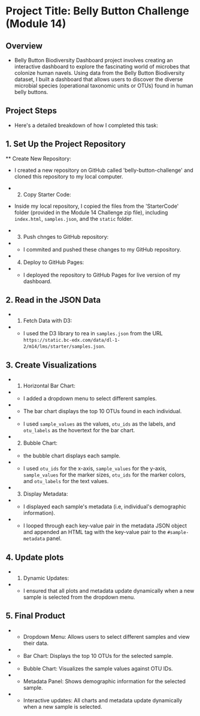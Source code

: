 # Project Title: Belly Button Challenge (Module 14)

## Overview 
* Belly Button Biodiversity Dashboard project involves creating an interactive dashboard to explore the fascinating world of microbes that colonize human navels. Using data from the Belly Button Biodiversity dataset, I built a dashboard that allows users to discover the diverse microbial species (operational taxonomic units or OTUs) found in human belly buttons.

## Project Steps
* Here's a detailed breakdown of how I completed this task:

## 1. Set Up the Project Repository 
** Create New Repository:
* I created a new repository on GitHub called 'belly-button-challenge' and cloned this repository to my local computer. 

* 2. Copy Starter Code:
* Inside my local repository, I copied the files from the 'StarterCode' folder (provided in the Module 14 Challenge zip file), including `index.html`, `samples.json`, and the `static` folder. 

* 3. Push chnges to GitHub repository:
* * I commited and pushed these changes to my GitHub repository.

* 4. Deploy to GitHub Pages:
* * I deployed the repository to GitHub Pages for live version of my dashboard. 

## 2. Read in the JSON Data
* 1. Fetch Data with D3:
* * I used the D3 library to rea in `samples.json` from the URL `https://static.bc-edx.com/data/dl-1-2/m14/lms/starter/samples.json`.

## 3. Create Visualizations
* 1. Horizontal Bar Chart:
* * I added a dropdown menu to select different samples.
* * The bar chart displays the top 10 OTUs found in each individual.
* * I used `sample_values` as the values, `otu_ids` as the labels, and `otu_labels` as the hovertext for the bar chart. 
* 2. Bubble Chart:
* *  the bubble chart displays each sample.
* * I used `otu_ids` for the x-axis, `sample_values` for the y-axis, `sample_values` for the marker sizes, `otu_ids` for the marker colors, and `otu_labels` for the text values. 
* 3. Display Metadata: 
* *  I displayed each sample's metadata (i.e, individual's demographic information).
* *  I looped through each key-value pair in the metadata JSON object and appended an HTML tag with the key-value pair to the `#sample-metadata` panel. 

## 4. Update plots
* 1. Dynamic Updates:
* * I ensured that all plots and metadata update dynamically when a new sample is selected from the dropdown menu. 

## 5. Final Product
* *  Dropdown Menu: Allows users to select different samples and view their data. 
* * Bar Chart: Displays the top 10 OTUs for the selected sample. 
* *  Bubble Chart: Visualizes the sample values against OTU IDs. 
* *  Metadata Panel: Shows demographic information for the selected sample. 
* *  Interactive updates: All charts and metadata update dynamically when a new sample is selected.  


 




